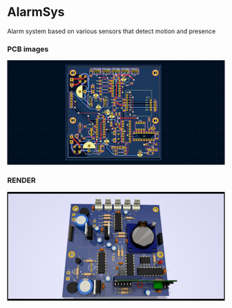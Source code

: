 # AlarmSys
Alarm system based on various sensors that detect motion and presence

### PCB images

!["PCBdraw"](img/PCBdraw.png)

### RENDER

!["PCBd"](img/RENDER2.png)
